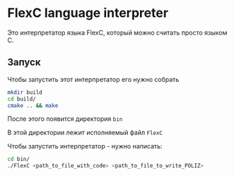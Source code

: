 # FlexC language interpreter

Это интерпретатор языка FlexC, который можно считать просто языком C.

## Запуск

Чтобы запустить этот интерпретатор его нужно собрать

```bash
mkdir build
cd build/
cmake .. && make
```

После этого появится директория ```bin```

В этой директории лежит исполняемый файл ```FlexC```

Чтобы запустить интерпретатор - нужно написать:
```bash
cd bin/
./FlexC <path_to_file_with_code> <path_to_file_to_write_POLIZ>
```

